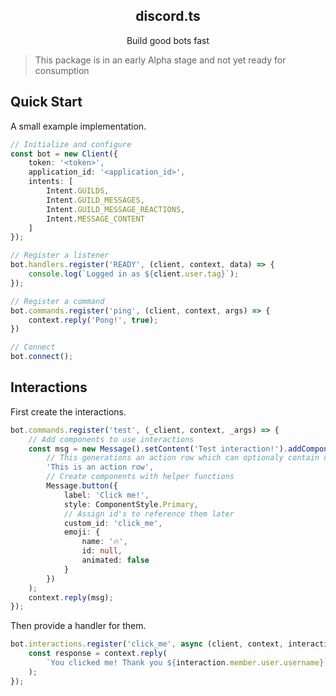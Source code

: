 <div align="center">
    <h2>discord.ts</h2>
    <p>Build good bots fast</p>
</div>

> This package is in an early Alpha stage and not yet ready for consumption

## Quick Start
A small example implementation.
```ts
// Initialize and configure
const bot = new Client({
    token: '<token>',
    application_id: '<application_id>',
    intents: [
        Intent.GUILDS,
        Intent.GUILD_MESSAGES,
        Intent.GUILD_MESSAGE_REACTIONS,
        Intent.MESSAGE_CONTENT
    ]
});

// Register a listener
bot.handlers.register('READY', (client, context, data) => {
    console.log(`Logged in as ${client.user.tag}`);
});

// Register a command
bot.commands.register('ping', (client, context, args) => {
    context.reply('Pong!', true);
})

// Connect
bot.connect();
```

## Interactions
First create the interactions.
```ts
bot.commands.register('test', (_client, context, _args) => {
    // Add components to use interactions
    const msg = new Message().setContent('Test interaction!').addComponent(
        // This generations an action row which can optionaly contain content
        'This is an action row',
        // Create components with helper functions
        Message.button({
            label: 'Click me!',
            style: ComponentStyle.Primary,
            // Assign id's to reference them later
            custom_id: 'click_me',
            emoji: {
                name: '🔥',
                id: null,
                animated: false
            }
        })
    );
    context.reply(msg);
});
```
Then provide a handler for them.
```ts
bot.interactions.register('click_me', async (client, context, interaction) => {
    const response = context.reply(
        `You clicked me! Thank you ${interaction.member.user.username} <3`
    );
});
```